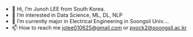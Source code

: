 - 👋 Hi, I’m Junoh LEE from South Korea. 
- 👀 I’m interested in Data Science, ML, DL, NLP
- 🌱 I’m currently major in  Electrical Engineering in Soongsil Univ....
- 📫 How to reach me jolee010625@gmail.com or pyock2@soongsil.ac.kr


<!---
JJfruit/JJfruit is a ✨ special ✨ repository because its `README.md` (this file) appears on your GitHub profile.
You can click the Preview link to take a look at your changes.
--->
